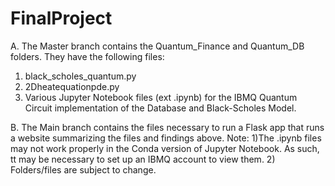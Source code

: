 # FinalProject

A. The Master branch contains the Quantum_Finance and Quantum_DB folders. They have the following files: 
1) black_scholes_quantum.py
2) 2Dheatequationpde.py
3) Various Jupyter Notebook files (ext .ipynb) for the IBMQ Quantum Circuit implementation of the Database and Black-Scholes Model.

B. The Main branch contains the files necessary to run a Flask app that runs a website summarizing the files and findings above. 
Note:
1)The .ipynb files may not work properly in the Conda version of Jupyter Notebook. As such, tt may be necessary to set up an IBMQ account to view them. 
2) Folders/files are subject to change.


